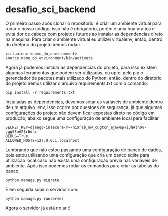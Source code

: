 # desafio_sci_backend

O primeiro passo após clonar o repositório, é  criar um ambiente virtual para rodar o nosso código, isso não é obrigatório, porém é uma boa pratica e 
evita dor de cabeça com projetos futuros ao instalar as dependencias direto na maquina. Para criar o ambiente virtual eu utilizei virtualenv, 
então, dentro do diretório do projeto iremos rodar:

    virtualenv <nome_do_environment>
    source nome_do_environment/bin/activate

Agora já podemos instalar as dependencias do projeto, para isso existem algumas ferramentas que podem ser utilizadas, eu optei pelo pip o 
gerenciador de pacotes mais utilizado do Python, então, dentro do diretório do projeto iremos utilizar o arquivo requirements.txt com o comando:
    
    pip install -r requirements.txt

Instaladas as dependencias, devemos setar as variaveis de ambiente dentro de um arquivo .env, isso ocorre por questoes de segurança, já que algumas
configurações do projeto não devem ficar expostas direto no código em produção, abaixo segue uma configuração de ambiente local para facilitar

    SECRET_KEY=django-insecure-r=-nia^sb_m@_cugtcn_ej&@ep+i3h#lh0%-zgq5!n#2$r6dsi
    DEBUG=True
    ALLOWED_HOSTS=127.0.0.1,localhost
    
Lembrando que não estou passando uma configuração de banco de dados, pois estou utilizando uma configuração que cria um banco sqlite para utilização local 
caso não exista uma configuração previa nas variaveis de ambiente. Após isso podemos rodar os comandos para criar as tabelas do banco:

    python manage.py migrate
    
E em seguida subir o servidor com:

    python manage.py runserver
    
Agora o servidor já está no ar :)
